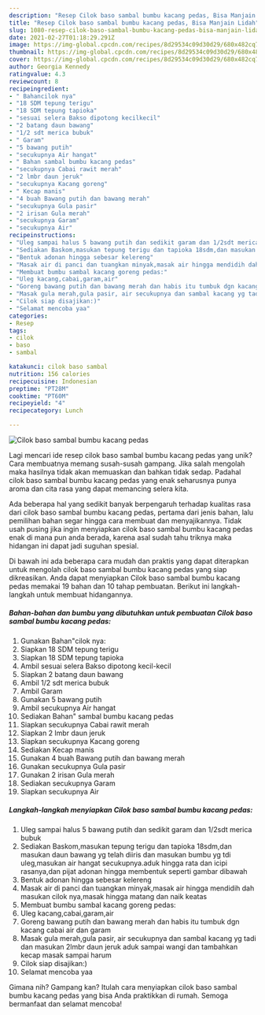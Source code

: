```yaml
---
description: "Resep Cilok baso sambal bumbu kacang pedas, Bisa Manjain Lidah"
title: "Resep Cilok baso sambal bumbu kacang pedas, Bisa Manjain Lidah"
slug: 1080-resep-cilok-baso-sambal-bumbu-kacang-pedas-bisa-manjain-lidah
date: 2021-02-27T01:18:29.291Z
image: https://img-global.cpcdn.com/recipes/8d29534c09d30d29/680x482cq70/cilok-baso-sambal-bumbu-kacang-pedas-foto-resep-utama.jpg
thumbnail: https://img-global.cpcdn.com/recipes/8d29534c09d30d29/680x482cq70/cilok-baso-sambal-bumbu-kacang-pedas-foto-resep-utama.jpg
cover: https://img-global.cpcdn.com/recipes/8d29534c09d30d29/680x482cq70/cilok-baso-sambal-bumbu-kacang-pedas-foto-resep-utama.jpg
author: Georgia Kennedy
ratingvalue: 4.3
reviewcount: 8
recipeingredient:
- " Bahancilok nya"
- "18 SDM tepung terigu"
- "18 SDM tepung tapioka"
- "sesuai selera Bakso dipotong kecilkecil"
- "2 batang daun bawang"
- "1/2 sdt merica bubuk"
- " Garam"
- "5 bawang putih"
- "secukupnya Air hangat"
- " Bahan sambal bumbu kacang pedas"
- "secukupnya Cabai rawit merah"
- "2 lmbr daun jeruk"
- "secukupnya Kacang goreng"
- " Kecap manis"
- "4 buah Bawang putih dan bawang merah"
- "secukupnya Gula pasir"
- "2 irisan Gula merah"
- "secukupnya Garam"
- "secukupnya Air"
recipeinstructions:
- "Uleg sampai halus 5 bawang putih dan sedikit garam dan 1/2sdt merica bubuk"
- "Sediakan Baskom,masukan tepung terigu dan tapioka 18sdm,dan masukan daun bawang yg telah diiris dan masukan bumbu yg tdi uleg,masukan air hangat secukupnya.aduk hingga rata dan icipi rasanya,dan pijat adonan hingga membentuk seperti gambar dibawah"
- "Bentuk adonan hingga sebesar kelereng"
- "Masak air di panci dan tuangkan minyak,masak air hingga mendidih dah masukan cilok nya,masak hingga matang dan naik keatas"
- "Membuat bumbu sambal kacang goreng pedas:"
- "Uleg kacang,cabai,garam,air"
- "Goreng bawang putih dan bawang merah dan habis itu tumbuk dgn kacang cabai air dan garam"
- "Masak gula merah,gula pasir, air secukupnya dan sambal kacang yg tadi dan masukan 2lmbr daun jeruk aduk sampai wangi dan tambahkan kecap masak sampai harum"
- "Cilok siap disajikan:)"
- "Selamat mencoba yaa"
categories:
- Resep
tags:
- cilok
- baso
- sambal

katakunci: cilok baso sambal 
nutrition: 156 calories
recipecuisine: Indonesian
preptime: "PT28M"
cooktime: "PT60M"
recipeyield: "4"
recipecategory: Lunch

---
```



![Cilok baso sambal bumbu kacang pedas](https://img-global.cpcdn.com/recipes/8d29534c09d30d29/680x482cq70/cilok-baso-sambal-bumbu-kacang-pedas-foto-resep-utama.jpg)

Lagi mencari ide resep cilok baso sambal bumbu kacang pedas yang unik? Cara membuatnya memang susah-susah gampang. Jika salah mengolah maka hasilnya tidak akan memuaskan dan bahkan tidak sedap. Padahal cilok baso sambal bumbu kacang pedas yang enak seharusnya punya aroma dan cita rasa yang dapat memancing selera kita.



Ada beberapa hal yang sedikit banyak berpengaruh terhadap kualitas rasa dari cilok baso sambal bumbu kacang pedas, pertama dari jenis bahan, lalu pemilihan bahan segar hingga cara membuat dan menyajikannya. Tidak usah pusing jika ingin menyiapkan cilok baso sambal bumbu kacang pedas enak di mana pun anda berada, karena asal sudah tahu triknya maka hidangan ini dapat jadi suguhan spesial.


Di bawah ini ada beberapa cara mudah dan praktis yang dapat diterapkan untuk mengolah cilok baso sambal bumbu kacang pedas yang siap dikreasikan. Anda dapat menyiapkan Cilok baso sambal bumbu kacang pedas memakai 19 bahan dan 10 tahap pembuatan. Berikut ini langkah-langkah untuk membuat hidangannya.

<!--inarticleads1-->

##### Bahan-bahan dan bumbu yang dibutuhkan untuk pembuatan Cilok baso sambal bumbu kacang pedas:

1. Gunakan  Bahan&#34;cilok nya:
1. Siapkan 18 SDM tepung terigu
1. Siapkan 18 SDM tepung tapioka
1. Ambil sesuai selera Bakso dipotong kecil-kecil
1. Siapkan 2 batang daun bawang
1. Ambil 1/2 sdt merica bubuk
1. Ambil  Garam
1. Gunakan 5 bawang putih
1. Ambil secukupnya Air hangat
1. Sediakan  Bahan&#34; sambal bumbu kacang pedas
1. Siapkan secukupnya Cabai rawit merah
1. Siapkan 2 lmbr daun jeruk
1. Siapkan secukupnya Kacang goreng
1. Sediakan  Kecap manis
1. Gunakan 4 buah Bawang putih dan bawang merah
1. Gunakan secukupnya Gula pasir
1. Gunakan 2 irisan Gula merah
1. Sediakan secukupnya Garam
1. Siapkan secukupnya Air




<!--inarticleads2-->

##### Langkah-langkah menyiapkan Cilok baso sambal bumbu kacang pedas:

1. Uleg sampai halus 5 bawang putih dan sedikit garam dan 1/2sdt merica bubuk
1. Sediakan Baskom,masukan tepung terigu dan tapioka 18sdm,dan masukan daun bawang yg telah diiris dan masukan bumbu yg tdi uleg,masukan air hangat secukupnya.aduk hingga rata dan icipi rasanya,dan pijat adonan hingga membentuk seperti gambar dibawah
1. Bentuk adonan hingga sebesar kelereng
1. Masak air di panci dan tuangkan minyak,masak air hingga mendidih dah masukan cilok nya,masak hingga matang dan naik keatas
1. Membuat bumbu sambal kacang goreng pedas:
1. Uleg kacang,cabai,garam,air
1. Goreng bawang putih dan bawang merah dan habis itu tumbuk dgn kacang cabai air dan garam
1. Masak gula merah,gula pasir, air secukupnya dan sambal kacang yg tadi dan masukan 2lmbr daun jeruk aduk sampai wangi dan tambahkan kecap masak sampai harum
1. Cilok siap disajikan:)
1. Selamat mencoba yaa




Gimana nih? Gampang kan? Itulah cara menyiapkan cilok baso sambal bumbu kacang pedas yang bisa Anda praktikkan di rumah. Semoga bermanfaat dan selamat mencoba!

